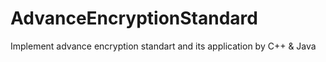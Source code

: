 # AdvanceEncryptionStandard

Implement advance encryption standart and its application by C++ & Java
